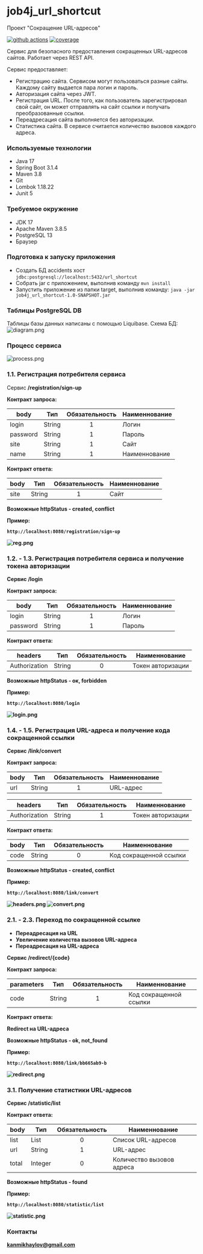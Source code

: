 # job4j_url_shortcut
Проект "Сокращение URL-адресов"

[![github actions][actions-image]][actions-url]
[![coverage][codecov-image]][codecov-url]

Сервис для безопасного предоставления сокращенных URL-адресов сайтов.
Работает через REST API.

Сервис предоставляет:
- Регистрацию сайта. Сервисом могут пользоваться разные сайты. Каждому сайту выдается пара логин и пароль.
- Авторизация сайта через JWT.
- Регистрация URL. После того, как пользователь зарегистрировал свой сайт, он может отправлять на сайт
ссылки и получать преобразованные ссылки.
- Переадресация сайта выполняется без авторизации.
- Статистика сайта. В сервисе считается количество вызовов каждого адреса.

### Используемые технологии
- Java 17
- Spring Boot 3.1.4
- Maven 3.8
- Git
- Lombok 1.18.22
- Junit 5

### Требуемое окружение
- JDK 17
- Apache Maven 3.8.5
- PostgreSQL 13
- Браузер

### Подготовка к запуску приложения
- Создать БД accidents хост `jdbc:postgresql://localhost:5432/url_shortcut`
- Собрать jar с приложением, выполнив команду `mvn install`
- Запустить приложение из папки target, выполнив команду: `java -jar job4j_url_shortcut-1.0-SNAPSHOT.jar`

### Таблицы PostgreSQL DB
Таблицы базы данных написаны с помощью Liquibase. Схема БД:
![diagram.png](readme/image/diagram.png)

### Процесс сервиса
![process.png](readme/image/process.png)

### 1.1. Регистрация потребителя сервиса

Сервис <b> /registration/sign-up <b>

Контракт запроса:

| body     | Тип                | Обязательность | Наименнование  |
|----------|--------------------|:--------------:|----------------|
| login    | String             |       1        | Логин          |
| password | String             |       1        | Пароль         |
| site     | String             |       1        | Сайт           |
| name     | String             |       1        | Наименнование  |

Контракт ответа:

| body  | Тип                | Обязательность | Наименнование  |
|-------|--------------------|:--------------:|----------------|
| site  | String             |       1        | Сайт           |

Возможные httpStatus - created, conflict

Пример:

`http://localhost:8080/registration/sign-up`

![reg.png](readme/image/reg.png)

### 1.2. - 1.3. Регистрация потребителя сервиса и получение токена авторизации

Сервис <b> /login <b>

Контракт запроса:

| body     | Тип             | Обязательность | Наименнование  |
|----------|-----------------|:--------------:|----------------|
| login    | String          |       1        | Логин          |
| password | String          |       1        | Пароль         |

Контракт ответа:

| headers       | Тип     | Обязательность | Наименнование     |
|---------------|---------|:--------------:|-------------------|
| Authorization | String  |       0        | Токен авторизации |

Возможные httpStatus - ок, forbidden

Пример:

`http://localhost:8080/login`

![login.png](readme/image/login.png)

### 1.4. - 1.5. Регистрация URL-адреса и получение кода сокращенной ссылки

Сервис <b> /link/convert <b>

Контракт запроса:

| body    | Тип                | Обязательность | Наименнование |
|---------|--------------------|:--------------:|---------------|
| url     | String             |       1        | URL-адрес     |


| headers       | Тип     | Обязательность | Наименнование     |
|---------------|---------|:--------------:|-------------------|
| Authorization | String  |       1        | Токен авторизации |

Контракт ответа:

| body  | Тип                | Обязательность | Наименнование          |
|-------|--------------------|:--------------:|------------------------|
| code  | String             |       0        | Код сокращенной ссылки |

Возможные httpStatus - created, conflict

Пример:

`http://localhost:8080/link/convert`

![headers.png](readme/image/headers.png)
![convert.png](readme/image/convert.png)

### 2.1. - 2.3. Переход по сокращенной ссылке
- Переадресация на URL
- Увеличение количества вызовов URL-адреса
- Переадресация на URL-адреса

Сервис <b> /redirect/{code} <b>

Контракт запроса:

| parameters | Тип                | Обязательность | Наименнование          |
|------------|--------------------|:--------------:|------------------------|
| code       | String             |       1        | Код сокращенной ссылки |

Контракт ответа:

Redirect на URL-адреса

Возможные httpStatus - ok, not_found

Пример:

`http://localhost:8080/link/bb665ab9-b`

![redirect.png](readme/image/redirect.png)

### 3.1. Получение статистики URL-адресов

Сервис <b> /statistic/list <b>

Контракт ответа:

| body  | Тип          | Обязательность | Наименнование             |
|-------|--------------|:--------------:|---------------------------|
| list  | List<String> |       0        | Список URL-адресов        |
| url   | String       |       1        | URL-адрес                 |
| total | Integer      |       0        | Количество вызовов адреса |

Возможные httpStatus - found

Пример:

`http://localhost:8080/statistic/list`

![statistic.png](readme/image/statistic.png)

### Контакты
kanmikhaylov@gmail.com

[actions-image]: https://github.com/kamikhaylov/job4j_url_shortcut/actions/workflows/maven.yml/badge.svg
[actions-url]: https://github.com/kamikhaylov/job4j_url_shortcut/actions/workflows/maven.yml
[codecov-image]: https://codecov.io/gh/kamikhaylov/job4j_url_shortcut/graph/badge.svg?token=
[codecov-url]: https://codecov.io/gh/kamikhaylov/job4j_url_shortcut